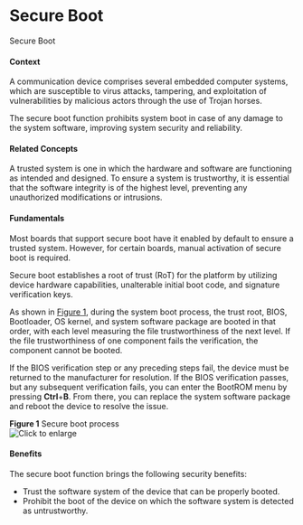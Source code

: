 Secure Boot
===========

Secure Boot

#### Context

A communication device comprises several embedded computer systems, which are susceptible to virus attacks, tampering, and exploitation of vulnerabilities by malicious actors through the use of Trojan horses.

The secure boot function prohibits system boot in case of any damage to the system software, improving system security and reliability.


#### Related Concepts

A trusted system is one in which the hardware and software are functioning as intended and designed. To ensure a system is trustworthy, it is essential that the software integrity is of the highest level, preventing any unauthorized modifications or intrusions.


#### Fundamentals

Most boards that support secure boot have it enabled by default to ensure a trusted system. However, for certain boards, manual activation of secure boot is required.

Secure boot establishes a root of trust (RoT) for the platform by utilizing device hardware capabilities, unalterable initial boot code, and signature verification keys.

As shown in [Figure 1](#EN-US_CONCEPT_0000001559855426__dc_vrp_dcn_feature_000201), during the system boot process, the trust root, BIOS, Bootloader, OS kernel, and system software package are booted in that order, with each level measuring the file trustworthiness of the next level. If the file trustworthiness of one component fails the verification, the component cannot be booted.

If the BIOS verification step or any preceding steps fail, the device must be returned to the manufacturer for resolution. If the BIOS verification passes, but any subsequent verification fails, you can enter the BootROM menu by pressing **Ctrl**+**B**. From there, you can replace the system software package and reboot the device to resolve the issue.

**Figure 1** Secure boot process  
![](figure/en-us_image_0000001559536378.png "Click to enlarge")

#### Benefits

The secure boot function brings the following security benefits:

* Trust the software system of the device that can be properly booted.
* Prohibit the boot of the device on which the software system is detected as untrustworthy.